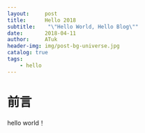 ```yaml
---
layout:     post
title:      Hello 2018
subtitle:    "\"Hello World, Hello Blog\""
date:       2018-04-11
author:     ATuk
header-img: img/post-bg-universe.jpg
catalog: true
tags:
    - hello
---
```



# 前言

hello world！
